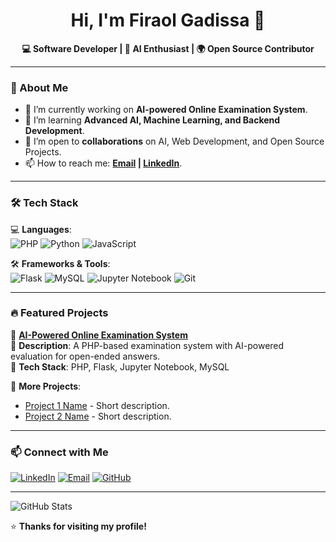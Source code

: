 <h1 align="center">Hi, I'm Firaol Gadissa 👋</h1>

<p align="center">
  <b>💻 Software Developer | 🔬 AI Enthusiast | 🌍 Open Source Contributor</b>
</p>

---

### 🚀 About Me
- 🔭 I’m currently working on **AI-powered Online Examination System**.
- 🌱 I’m learning **Advanced AI, Machine Learning, and Backend Development**.
- 👯 I’m open to **collaborations** on AI, Web Development, and Open Source Projects.
- 📫 How to reach me: **[Email](mailto:firaolgadissa551@gmail.com) | [LinkedIn](https://linkedin.com/in/yourname)**.

---

### 🛠️ Tech Stack
💻 **Languages**:  
![PHP](https://img.shields.io/badge/-PHP-777BB4?style=flat&logo=php&logoColor=white)
![Python](https://img.shields.io/badge/-Python-3776AB?style=flat&logo=python&logoColor=white)
![JavaScript](https://img.shields.io/badge/-JavaScript-F7DF1E?style=flat&logo=javascript&logoColor=black)

🛠️ **Frameworks & Tools**:  
![Flask](https://img.shields.io/badge/-Flask-000000?style=flat&logo=flask&logoColor=white)
![MySQL](https://img.shields.io/badge/-MySQL-4479A1?style=flat&logo=mysql&logoColor=white)
![Jupyter Notebook](https://img.shields.io/badge/-Jupyter-FF9900?style=flat&logo=jupyter&logoColor=white)
![Git](https://img.shields.io/badge/-Git-F05032?style=flat&logo=git&logoColor=white)

---

### 🔥 Featured Projects
🚀 **[AI-Powered Online Examination System](https://github.com/firaolgadissa/ai-powered-examination-system)**  
📝 **Description**: A PHP-based examination system with AI-powered evaluation for open-ended answers.  
🔹 **Tech Stack**: PHP, Flask, Jupyter Notebook, MySQL  

📌 **More Projects**:  
- [Project 1 Name](https://github.com/firaolgadissa/project1) - Short description.  
- [Project 2 Name](https://github.com/firaolgadissa/project2) - Short description.  

---

### 📫 Connect with Me  
[![LinkedIn](https://img.shields.io/badge/LinkedIn-0A66C2?style=flat&logo=linkedin&logoColor=white)](https://linkedin.com/in/yourname)
[![Email](https://img.shields.io/badge/Email-D14836?style=flat&logo=gmail&logoColor=white)](mailto:your.email@example.com)
[![GitHub](https://img.shields.io/badge/GitHub-181717?style=flat&logo=github&logoColor=white)](https://github.com/firaolgadissa)

---
![GitHub Stats](https://github-readme-stats.vercel.app/api?username=firaolgadissa&show_icons=true&theme=tokyonight)

⭐ **Thanks for visiting my profile!**  

